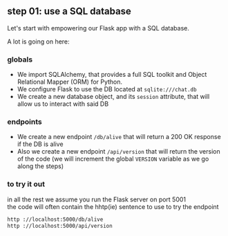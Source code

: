 ## step 01: use a SQL database

Let's start with empowering our Flask app with a SQL database.

A lot is going on here:

### globals

- We import SQLAlchemy, that provides a full SQL toolkit and Object Relational Mapper (ORM) for Python.
- We configure Flask to use the DB located at `sqlite:///chat.db`
- We create a new database object, and its `session` attribute, that will allow us to interact with said DB

### endpoints

- We create a new endpoint `/db/alive` that will return a 200 OK response if the DB is alive
- Also we create a new endpoint `/api/version` that will return the version of
  the code (we will increment the global `VERSION` variable as we go along the
  steps)

### to try it out

in all the rest we assume you run the Flask server on port 5001  
the code will often contain the hhtp(ie) sentence to use to try the endpoint

```bash
http ://localhost:5000/db/alive
http ://localhost:5000/api/version
```
